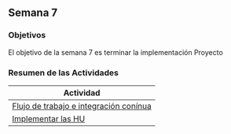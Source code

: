 ## Semana 7

### Objetivos

El objetivo de la semana 7 es terminar la implementación Proyecto

### Resumen de las Actividades

| Actividad                                 |
| ----------------------------------------- |
| [Flujo de trabajo e integración conínua](s7_flujosactions.md)|
| [Implementar las HU ](s7_implementar.md)        |



